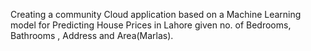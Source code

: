 Creating a community Cloud application based on a Machine Learning model for Predicting House Prices in Lahore given no. of Bedrooms, Bathrooms , Address and Area(Marlas).
